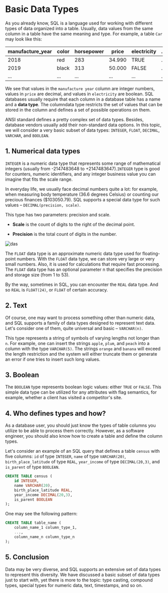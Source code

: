 # Basic Data Types

 As you already know, SQL is a language used for working with different types of data organized into a table. Usually, data values from the same column in a table have the same meaning and type. For example, a table `Car` may look like this:
 
| manufacture_year |	color | 	horsepower |	price 	|electricity 	|...|
| ---- | --- | --- | --- | --- | --- |
|2018 |	red 	|283 |	34.990 |	TRUE |	...|
|2019 	|black |	313 |	50.000 |	FALSE |	...|
|... |	... 	|... |	... |	... |	...|

We see that values in the `manufacture year` column are integer numbers, values in `price` are decimal, and values in `electricity` are boolean. SQL databases usually require that each column in a database table has a name and a **data type**. The columndata type restricts the set of values that can be stored in the column and defines a set of possible operations on them.

ANSI standard defines a pretty complex set of data types. Besides, database vendors usually add their non-standard data options. In this topic, we will consider a very basic subset of data types: `INTEGER`, `FLOAT`, `DECIMAL`, `VARCHAR`, and `BOOLEAN`.


## 1. Numerical data types

`INTEGER` is a numeric data type that represents some range of mathematical integers (usually from -2147483648 to +2147483647).`INTEGER` type is good for counters, numeric identifiers, and any integer business value you can imagine that fits the scale range.

In everyday life, we usually face decimal numbers quite a lot: for example, when measuring body temperature (36.6 degrees Celsius) or counting our precious finances ($103050.79). SQL supports a special data type for such values – `DECIMAL(precision, scale)`.

This type has two parameters: precision and scale.

- **Scale** is the count of digits to the right of the decimal point.

- **Precision** is the total count of digits in the number.

![das](https://ucarecdn.com/3531d53e-6392-4a3e-9c2b-ff4000f2e017/)

The `FLOAT` data type is an approximate numeric data type used for floating-point numbers. With the `FLOAT` data type, we can store very large or very small numbers. Also, it is used for calculations that require fast processing. The `FLOAT` data type has an optional parameter n that specifies the precision and storage size (from 1 to 53).

By the way, sometimes in SQL, you can encounter the `REAL` data type. And so `REAL` is `FLOAT(24)`, or `FLOAT` of certain accuracy.

## 2. Text

Of course, one may want to process something other than numeric data, and SQL supports a family of data types designed to represent text data. Let's consider one of them, quite universal and basic – `VARCHAR(n)`.

This type represents a string of symbols of varying lengths not longer than `n`. For example, one can insert the strings `apple`, `plum`, and `peach` into a column with the type `VARCHAR(5)`. The strings `orange` and `banana` will exceed the length restriction and the system will either truncate them or generate an error if one tries to insert such long values.

## 3. Boolean

The `BOOLEAN` type represents boolean logic values: either `TRUE` or `FALSE`. This simple data type can be utilized for any attributes with flag semantics, for example, whether a client has visited a competitor's site.

## 4. Who defines types and how?

As a database user, you should just know the types of table columns you utilize to be able to process them correctly. However, as a software engineer, you should also know how to create a table and define the column types.

Let's consider an example of an SQL query that defines a table `census` with five columns: `id` of type `INTEGER`, `name` of type `VARCHAR(20)`, `birth_place_latitude` of type `REAL`, `year_income` of type `DECIMAL(20,3)`, and `is_parent` of type `BOOLEAN`.
```sql
CREATE TABLE census (
    id INTEGER,
    name VARCHAR(20),
    birth_place_latitude REAL,
    year_income DECIMAL(20,3),
    is_parent BOOLEAN
);
```
One may see the following pattern:
```sql
CREATE TABLE table_name (
    column_name_1 column_type_1,
    ..., 
    column_name_n column_type_n
);
```

## 5. Conclusion

Data may be very diverse, and SQL supports an extensive set of data types to represent this diversity. We have discussed a basic subset of data types just to start with, yet there is more to the topic: type casting, compound types, special types for numeric data, text, timestamps, and so on.
